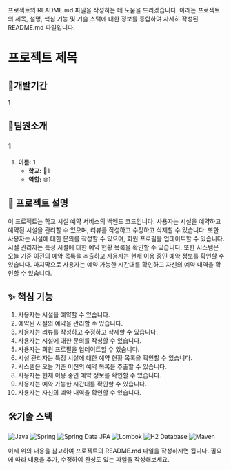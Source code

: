 프로젝트의 README.md 파일을 작성하는 데 도움을 드리겠습니다. 아래는 프로젝트의 제목, 설명, 핵심 기능 및 기술 스택에 대한 정보를 종합하여 자세히 작성된 README.md 파일입니다.

# 프로젝트 제목

## 📅개발기간
1

## 👥팀원소개
### 1

1. **이름:** 1
   - **학교:** 🏫1
   - **역할:** 🌐1

## 📜 프로젝트 설명
이 프로젝트는 학교 시설 예약 서비스의 백엔드 코드입니다. 사용자는 시설을 예약하고 예약된 시설을 관리할 수 있으며, 리뷰를 작성하고 수정하고 삭제할 수 있습니다. 또한 사용자는 시설에 대한 문의를 작성할 수 있으며, 회원 프로필을 업데이트할 수 있습니다. 시설 관리자는 특정 시설에 대한 예약 현황 목록을 확인할 수 있습니다. 또한 시스템은 오늘 기준 이전의 예약 목록을 추출하고 사용자는 현재 이용 중인 예약 정보를 확인할 수 있습니다. 마지막으로 사용자는 예약 가능한 시간대를 확인하고 자신의 예약 내역을 확인할 수 있습니다.

## ✨ 핵심 기능
1. 사용자는 시설을 예약할 수 있습니다.
2. 예약된 시설의 예약을 관리할 수 있습니다.
3. 사용자는 리뷰를 작성하고 수정하고 삭제할 수 있습니다.
4. 사용자는 시설에 대한 문의를 작성할 수 있습니다.
5. 사용자는 회원 프로필을 업데이트할 수 있습니다.
6. 시설 관리자는 특정 시설에 대한 예약 현황 목록을 확인할 수 있습니다.
7. 시스템은 오늘 기준 이전의 예약 목록을 추출할 수 있습니다.
8. 사용자는 현재 이용 중인 예약 정보를 확인할 수 있습니다.
9. 사용자는 예약 가능한 시간대를 확인할 수 있습니다.
10. 사용자는 자신의 예약 내역을 확인할 수 있습니다.

## 🛠️기술 스택
![Java](https://img.shields.io/badge/Java-007396?style=for-the-badge&logo=java&logoColor=white) ![Spring](https://img.shields.io/badge/Spring_Framework-6DB33F?style=for-the-badge&logo=spring&logoColor=white) ![Spring Data JPA](https://img.shields.io/badge/Spring_Data_JPA-6DB33F?style=for-the-badge&logo=spring&logoColor=white) ![Lombok](https://img.shields.io/badge/Lombok-BCD32B?style=for-the-badge&logo=Lombok&logoColor=white) ![H2 Database](https://img.shields.io/badge/H2_Database-007396?style=for-the-badge&logo=H2&logoColor=white) ![Maven](https://img.shields.io/badge/Maven-C71A36?style=for-the-badge&logo=ApacheMaven&logoColor=white)

이제 위의 내용을 참고하여 프로젝트의 README.md 파일을 작성하시면 됩니다. 필요에 따라 내용을 추가, 수정하여 완성도 있는 파일을 작성해보세요.